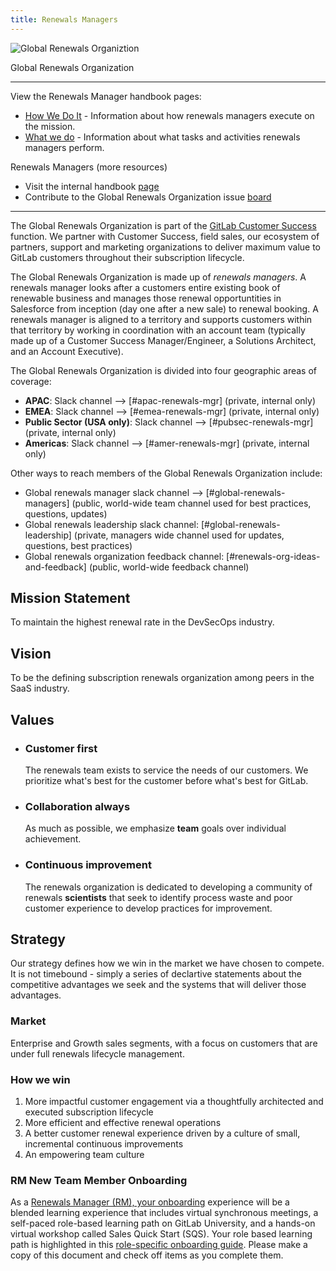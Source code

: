 ```yaml
---
title: Renewals Managers
---
```


![Global Renewals Organiztion](/images/customer-success/renewals-managers/home/GitLab_GR_BLK.gif)

Global Renewals Organization

---

View the Renewals Manager handbook pages:

- [How We Do It](/handbook/customer-success/renewals-managers/how) - Information about how renewals managers execute on the mission.
- [What we do](/handbook/customer-success/renewals-managers/what) - Information about what tasks and activities renewals managers perform.

Renewals Managers (more resources)

- Visit the internal handbook [page](https://internal.gitlab.com/handbook/sales/go-to-market/renewals/)
- Contribute to the Global Renewals Organization issue [board](https://gitlab.com/gitlab-com/customer-success/global-renewals-organization/-/boards/5465302?label_name[]=Global%20Renewals)

---

The Global Renewals Organization is part of the [GitLab Customer Success](/handbook/customer-success/) function. We partner with Customer Success, field sales, our ecosystem of partners, support and marketing organizations to deliver maximum value to GitLab customers throughout their subscription lifecycle.

The Global Renewals Organization is made up of *renewals managers*. A renewals manager looks after a customers entire existing book of renewable business and manages those renewal opportuntities in Salesforce from inception (day one after a new sale) to renewal booking. A renewals manager is aligned to a territory and supports customers within that territory by working in coordination with an account team (typically made up of a Customer Success Manager/Engineer, a Solutions Architect, and an Account Executive).

The Global Renewals Organization is divided into four geographic areas of coverage:

- **APAC**: Slack channel --> [#apac-renewals-mgr] (private, internal only)
- **EMEA**: Slack channel --> [#emea-renewals-mgr] (private, internal only)
- **Public Sector (USA only)**: Slack channel --> [#pubsec-renewals-mgr] (private, internal only)
- **Americas**: Slack channel --> [#amer-renewals-mgr] (private, internal only)

Other ways to reach members of the Global Renewals Organization include:

- Global renewals manager slack channel --> [#global-renewals-managers] (public, world-wide team channel used for best practices, questions, updates)
- Global renewals leadership slack channel: [#global-renewals-leadership] (private, managers wide channel used for updates, questions, best practices)
- Global renewals organization feedback channel: [#renewals-org-ideas-and-feedback] (public, world-wide feedback channel)

## Mission Statement

To maintain the highest renewal rate in the DevSecOps industry.

## Vision

To be the defining subscription renewals organization among peers in the SaaS industry.

## Values

- ### Customer first

  The renewals team exists to service the needs of our customers. We prioritize what's best for the customer before what's best for GitLab.

- ### Collaboration always

   As much as possible, we emphasize **team** goals over individual achievement.

- ### Continuous improvement

   The renewals organization is dedicated to developing a community of renewals **scientists** that seek to identify process waste and poor customer experience to develop practices for improvement.

## Strategy

Our strategy defines how we win in the market we have chosen to compete. It is not timebound - simply a series of declartive statements about the competitive advantages we seek and the systems that will deliver those advantages.

### Market

 Enterprise and Growth sales segments, with a focus on customers that are under full renewals lifecycle management.

### How we win

1. More impactful customer engagement via a thoughtfully architected and executed subscription lifecycle
2. More efficient and effective renewal operations
3. A better customer renewal experience driven by a culture of small, incremental continuous improvements
4. An empowering team culture

### RM New Team Member Onboarding

As a [Renewals Manager (RM), your onboarding](/handbook/customer-success/renewals-managers/rm-onboarding) experience will be a blended learning experience that includes virtual synchronous meetings, a self-paced role-based learning path on GitLab University, and a hands-on virtual workshop called Sales Quick Start (SQS). Your role based learning path is highlighted in this [role-specific onboarding guide](https://docs.google.com/document/d/1kc5tVFZxQLT5EcworXmeMzVYsXp-6hg6dthFQI8wNcM/edit#heading=h.5sepq0d8u5az). Please make a copy of this document and check off items as you complete them.
